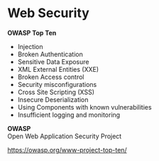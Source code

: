 # Web Security   

**OWASP Top Ten**  
- Injection
- Broken Authentication
- Sensitive Data Exposure
- XML External Entities (XXE)
- Broken Access control
- Security misconfigurations
- Cross Site Scripting (XSS)
- Insecure Deserialization
- Using Components with known vulnerabilities
- Insufficient logging and monitoring



**OWASP**  
Open Web Application Security Project  
 
https://owasp.org/www-project-top-ten/
